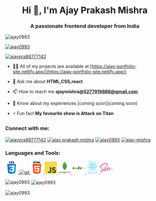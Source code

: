 <h1 align="center">Hi 👋, I'm Ajay Prakash Mishra</h1>
<h3 align="center">A passionate frontend developer from India</h3>

<p align="left"> <img src="https://komarev.com/ghpvc/?username=ajay0993&label=Profile%20views&color=0e75b6&style=flat" alt="ajay0993" /> </p>

<p align="left"> <a href="https://github.com/ryo-ma/github-profile-trophy"><img src="https://github-profile-trophy.vercel.app/?username=ajay0993" alt="ajay0993" /></a> </p>

<p align="left"> <a href="https://twitter.com/ajaypra88777142" target="blank"><img src="https://img.shields.io/twitter/follow/ajaypra88777142?logo=twitter&style=for-the-badge" alt="ajaypra88777142" /></a> </p>

- 👨‍💻 All of my projects are available at [https://ajay-portfolio-site.netlify.app/](https://ajay-portfolio-site.netlify.app/)

- 💬 Ask me about **HTML,CSS,react**

- 📫 How to reach me **ajaymishra@5277919886@gmail.com**

- 📄 Know about my experiences [coming soon](coming soon)

- ⚡ Fun fact **My favourite show is Attack on Titan**

<h3 align="left">Connect with me:</h3>
<p align="left">
<a href="https://twitter.com/ajaypra88777142" target="blank"><img align="center" src="https://raw.githubusercontent.com/rahuldkjain/github-profile-readme-generator/master/src/images/icons/Social/twitter.svg" alt="ajaypra88777142" height="30" width="40" /></a>
<a href="https://linkedin.com/in/ajay prakash mishra" target="blank"><img align="center" src="https://raw.githubusercontent.com/rahuldkjain/github-profile-readme-generator/master/src/images/icons/Social/linked-in-alt.svg" alt="ajay prakash mishra" height="30" width="40" /></a>
<a href="https://codesandbox.com/ajay0993" target="blank"><img align="center" src="https://raw.githubusercontent.com/rahuldkjain/github-profile-readme-generator/master/src/images/icons/Social/codesandbox.svg" alt="ajay0993" height="30" width="40" /></a>
<a href="https://www.leetcode.com/ajay-mishra" target="blank"><img align="center" src="https://raw.githubusercontent.com/rahuldkjain/github-profile-readme-generator/master/src/images/icons/Social/leet-code.svg" alt="ajay-mishra" height="30" width="40" /></a>
</p>

<h3 align="left">Languages and Tools:</h3>
<p align="left"> <a href="https://www.w3schools.com/css/" target="_blank" rel="noreferrer"> <img src="https://raw.githubusercontent.com/devicons/devicon/master/icons/css3/css3-original-wordmark.svg" alt="css3" width="40" height="40"/> </a> <a href="https://git-scm.com/" target="_blank" rel="noreferrer"> <img src="https://www.vectorlogo.zone/logos/git-scm/git-scm-icon.svg" alt="git" width="40" height="40"/> </a> <a href="https://www.w3.org/html/" target="_blank" rel="noreferrer"> <img src="https://raw.githubusercontent.com/devicons/devicon/master/icons/html5/html5-original-wordmark.svg" alt="html5" width="40" height="40"/> </a> <a href="https://developer.mozilla.org/en-US/docs/Web/JavaScript" target="_blank" rel="noreferrer"> <img src="https://raw.githubusercontent.com/devicons/devicon/master/icons/javascript/javascript-original.svg" alt="javascript" width="40" height="40"/> </a> <a href="https://www.mongodb.com/" target="_blank" rel="noreferrer"> <img src="https://raw.githubusercontent.com/devicons/devicon/master/icons/mongodb/mongodb-original-wordmark.svg" alt="mongodb" width="40" height="40"/> </a> <a href="https://nodejs.org" target="_blank" rel="noreferrer"> <img src="https://raw.githubusercontent.com/devicons/devicon/master/icons/nodejs/nodejs-original-wordmark.svg" alt="nodejs" width="40" height="40"/> </a> <a href="https://reactjs.org/" target="_blank" rel="noreferrer"> <img src="https://raw.githubusercontent.com/devicons/devicon/master/icons/react/react-original-wordmark.svg" alt="react" width="40" height="40"/> </a> <a href="https://sass-lang.com" target="_blank" rel="noreferrer"> <img src="https://raw.githubusercontent.com/devicons/devicon/master/icons/sass/sass-original.svg" alt="sass" width="40" height="40"/> </a> </p>

<p><img align="left" src="https://github-readme-stats.vercel.app/api/top-langs?username=ajay0993&show_icons=true&locale=en&layout=compact" alt="ajay0993" /></p>

<p>&nbsp;<img align="center" src="https://github-readme-stats.vercel.app/api?username=ajay0993&show_icons=true&locale=en" alt="ajay0993" /></p>

<p><img align="center" src="https://github-readme-streak-stats.herokuapp.com/?user=ajay0993&" alt="ajay0993" /></p>

